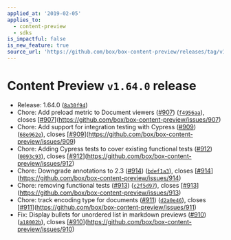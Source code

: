 ```yaml
---
applied_at: '2019-02-05'
applies_to:
  - content-preview
  - sdks
is_impactful: false
is_new_feature: true
source_url: 'https://github.com/box/box-content-preview/releases/tag/v1.64.0'
---
```


# Content Preview `v1.64.0` release


* Release: 1.64.0 ([`8a30f94`](https://github.com/box/box-content-preview/commit[`8a30f94`](https://github.com/box/box-content-preview/commit/8a30f94)))
* Chore: Add preload metric to Document viewers ([#907](https://github.com/box/box-content-preview/pull/907)) ([`f4956aa`](https://github.com/box/box-content-preview/commit[`f4956aa`](https://github.com/box/box-content-preview/commit/f4956aa))), closes [[#907](https://github.com/box/box-content-preview/pull/907)](https://github.com/box/box-content-preview/issues/907)
* Chore: Add support for integration testing with Cypress ([#909](https://github.com/box/box-content-preview/pull/909)) ([`68e962e`](https://github.com/box/box-content-preview/commit[`68e962e`](https://github.com/box/box-content-preview/commit/68e962e))), closes [[#909](https://github.com/box/box-content-preview/pull/909)](https://github.com/box/box-content-preview/issues/909)
* Chore: Adding Cypress tests to cover existing functional tests ([#912](https://github.com/box/box-content-preview/pull/912)) ([`0093c93`](https://github.com/box/box-content-preview/commit[`0093c93`](https://github.com/box/box-content-preview/commit/0093c93))), closes [[#912](https://github.com/box/box-content-preview/pull/912)](https://github.com/box/box-content-preview/issues/912)
* Chore: Downgrade annotations to 2.3 ([#914](https://github.com/box/box-content-preview/pull/914)) ([`bdef1a3`](https://github.com/box/box-content-preview/commit[`bdef1a3`](https://github.com/box/box-content-preview/commit/bdef1a3))), closes [[#914](https://github.com/box/box-content-preview/pull/914)](https://github.com/box/box-content-preview/issues/914)
* Chore: removing functional tests ([#913](https://github.com/box/box-content-preview/pull/913)) ([`c2f5d97`](https://github.com/box/box-content-preview/commit[`c2f5d97`](https://github.com/box/box-content-preview/commit/c2f5d97))), closes [[#913](https://github.com/box/box-content-preview/pull/913)](https://github.com/box/box-content-preview/issues/913)
* Chore: track encoding type for documents ([#911](https://github.com/box/box-content-preview/pull/911)) ([`d2a0e46`](https://github.com/box/box-content-preview/commit[`d2a0e46`](https://github.com/box/box-content-preview/commit/d2a0e46))), closes [[#911](https://github.com/box/box-content-preview/pull/911)](https://github.com/box/box-content-preview/issues/911)
* Fix: Display bullets for unordered list in markdown previews ([#910](https://github.com/box/box-content-preview/pull/910)) ([`a18002b`](https://github.com/box/box-content-preview/commit[`a18002b`](https://github.com/box/box-content-preview/commit/a18002b))), closes [[#910](https://github.com/box/box-content-preview/pull/910)](https://github.com/box/box-content-preview/issues/910)



